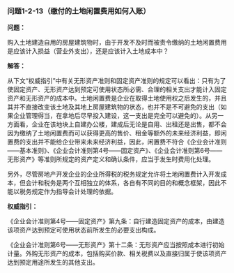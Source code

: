 ### 问题1-2-13（缴付的土地闲置费用如何入账）

**问题：**

购入土地建造自用的房屋建筑物时，由于开发不及时而被责令缴纳的土地闲置费用是应该计入损益（营业外支出），还是应该计入土地成本中？

**解答：**

从下文“权威指引”中有关无形资产准则和固定资产准则的规定可以看出：只有为了使固定资产、无形资产达到预定可使用状态所必需、合理的相关支出才能计入固定资产和无形资产的成本中。土地闲置费是企业在取得土地使用权之后发生的，并且其并不直接改变该土地及其地上房屋建筑物的状态，也并不是不可避免的支出（如果企业管理得当，在拿地后尽早投入建设，这一支出是完全可以避免的）。从另一方面看，企业在该地块上自建办公楼，建成后无论是自用、出租还是出售，都不会因为缴纳了土地闲置费而可以获得更高的售价、租金等额外的未来经济利益，即闲置费的支出并不能给企业带来未来经济利益，因此，闲置费不符合《企业会计准则——基本准则》、《企业会计准则第4号——固定资产》、《企业会计准则第6号——无形资产》等准则所规定的资产定义和确认条件，应当于发生时费用化处理。

另外，尽管房地产开发企业的企业所得税的税务规定允许将土地闲置费计入开发成本，但会计和税务是两个互相独立的体系，各自有不同的目的和概念框架，因此不能以税务规定作为指导会计处理的依据。

**权威指引：**

《企业会计准则第4号——固定资产》第九条：自行建造固定资产的成本，由建造该项资产达到预定可使用状态前所发生的必要支出构成。

《企业会计准则第6号——无形资产》第十二条：无形资产应当按照成本进行初始计量。外购无形资产的成本，包括购买价款、相关税费以及直接归属于使该项资产达到预定用途所发生的其他支出。